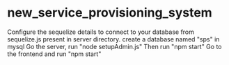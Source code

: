 ﻿# new_service_provisioning_system
 Configure the sequelize details to connect to your database from sequelize.js present in server directory.
 create a database named "sps" in mysql
Go the server, run "node setupAdmin.js"
Then run "npm start"
Go to the frontend and run "npm start"
